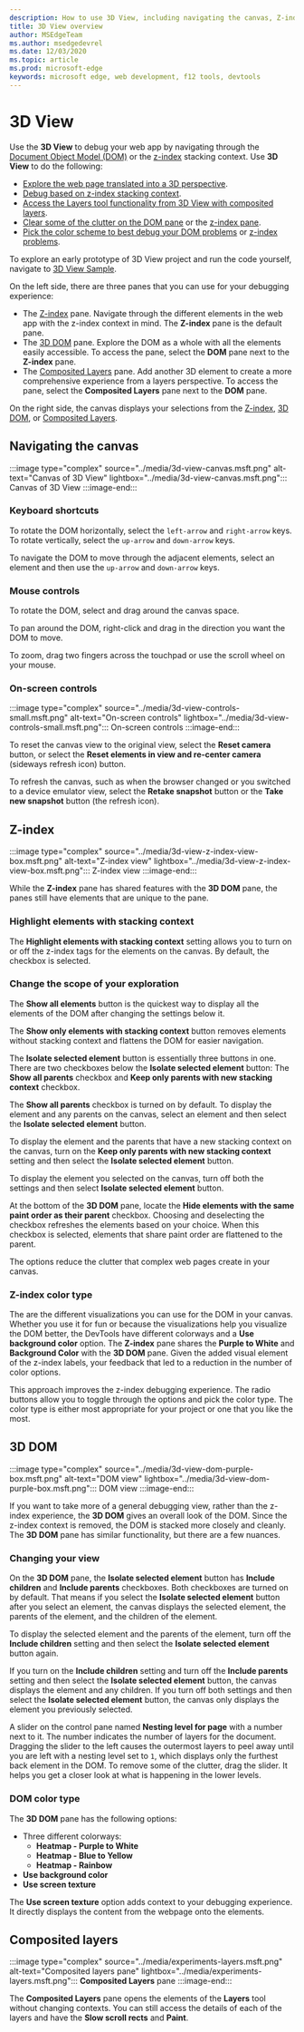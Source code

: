 ```yaml
---
description: How to use 3D View, including navigating the canvas, Z-index, 3D DOM, and composited layers.
title: 3D View overview
author: MSEdgeTeam
ms.author: msedgedevrel
ms.date: 12/03/2020
ms.topic: article
ms.prod: microsoft-edge
keywords: microsoft edge, web development, f12 tools, devtools
---
```

# 3D View

Use the **3D View** to debug your web app by navigating through the [Document Object Model (DOM)](https://developer.mozilla.org/docs/Web/API/Document_Object_Model) or the [z-index](https://developer.mozilla.org/docs/Web/CSS/z-index) stacking context.  Use **3D View** to do the following:
*   [Explore the web page translated into a 3D perspective](#3d-dom).
*   [Debug based on z-index stacking context](#z-index).
*   [Access the Layers tool functionality from 3D View with composited layers](#composited-layers).
*   [Clear some of the clutter on the DOM pane](#changing-your-view) or the [z-index pane](#change-the-scope-of-your-exploration).
*   [Pick the color scheme to best debug your DOM problems](#dom-color-type) or [z-index problems](#z-index-color-type).

To explore an early prototype of 3D View project and run the code yourself, navigate to [3D View Sample](https://github.com/MicrosoftEdge/DevToolsSamples/tree/master/3DView).

On the left side, there are three panes that you can use for your debugging experience:
*   The [Z-index](#z-index) pane.  Navigate through the different elements in the web app with the z-index context in mind.  The **Z-index** pane is the default pane.
*   The [3D DOM](#3d-dom) pane.  Explore the DOM as a whole with all the elements easily accessible.  To access the pane, select the **DOM** pane next to the **Z-index** pane.
*   The [Composited Layers](#composited-layers) pane.  Add another 3D element to create a more comprehensive experience from a layers perspective.  To access the pane, select the **Composited Layers** pane next to the **DOM** pane.

On the right side, the canvas displays your selections from the [Z-index](#z-index), [3D DOM](#3d-dom), or [Composited Layers](#composited-layers).


<!-- ====================================================================== -->
## Navigating the canvas

:::image type="complex" source="../media/3d-view-canvas.msft.png" alt-text="Canvas of 3D View" lightbox="../media/3d-view-canvas.msft.png":::
   Canvas of 3D View
:::image-end:::

### Keyboard shortcuts

To rotate the DOM horizontally, select the `left-arrow` and `right-arrow` keys.  To rotate vertically, select the `up-arrow` and `down-arrow` keys.

To navigate the DOM to move through the adjacent elements, select an element and then use the `up-arrow` and `down-arrow` keys.

### Mouse controls

To rotate the DOM, select and drag around the canvas space.

To pan around the DOM, right-click and drag in the direction you want the DOM to move.

To zoom, drag two fingers across the touchpad or use the scroll wheel on your mouse.

### On-screen controls

:::image type="complex" source="../media/3d-view-controls-small.msft.png" alt-text="On-screen controls" lightbox="../media/3d-view-controls-small.msft.png":::
   On-screen controls
:::image-end:::

To reset the canvas view to the original view, select the **Reset camera** button, or select the **Reset elements in view and re-center camera** (sideways refresh icon) button.

To refresh the canvas, such as when the browser changed or you switched to a device emulator view, select the **Retake snapshot** button or the **Take new snapshot** button (the refresh icon).


<!-- ====================================================================== -->
## Z-index

:::image type="complex" source="../media/3d-view-z-index-view-box.msft.png" alt-text="Z-index view" lightbox="../media/3d-view-z-index-view-box.msft.png":::
   Z-index view
:::image-end:::

While the **Z-index** pane has shared features with the **3D DOM** pane, the panes still have elements that are unique to the pane.

### Highlight elements with stacking context

The **Highlight elements with stacking context** setting allows you to turn on or off the z-index tags for the elements on the canvas.  By default, the checkbox is selected.

### Change the scope of your exploration

The **Show all elements** button is the quickest way to display all the elements of the DOM after changing the settings below it.

The **Show only elements with stacking context** button removes elements without stacking context and flattens the DOM for easier navigation.

The **Isolate selected element** button is essentially three buttons in one.  There are two checkboxes below the **Isolate selected element** button:  The **Show all parents** checkbox and **Keep only parents with new stacking context** checkbox.

The **Show all parents** checkbox is turned on by default.  To display the element and any parents on the canvas, select an element and then select the **Isolate selected element** button.

To display the element and the parents that have a new stacking context on the canvas, turn on the **Keep only parents with new stacking context** setting and then select the **Isolate selected element** button.

To display the element you selected on the canvas, turn off both the settings and then select **Isolate selected element** button.

At the bottom of the **3D DOM** pane, locate the **Hide elements with the same paint order as their parent** checkbox.  Choosing and deselecting the checkbox refreshes the elements based on your choice.  When this checkbox is selected, elements that share paint order are flattened to the parent.

The options reduce the clutter that complex web pages create in your canvas.

### Z-index color type

The are the different visualizations you can use for the DOM in your canvas.  Whether you use it for fun or because the visualizations help you visualize the DOM better, the DevTools have different colorways and a **Use background color** option.  The **Z-index** pane shares the **Purple to White** and **Background Color** with the **3D DOM** pane.  Given the added visual element of the z-index labels, your feedback that led to a reduction in the number of color options.

This approach improves the z-index debugging experience.  The radio buttons allow you to toggle through the options and pick the color type.  The color type is either most appropriate for your project or one that you like the most.


<!-- ====================================================================== -->
## 3D DOM

:::image type="complex" source="../media/3d-view-dom-purple-box.msft.png" alt-text="DOM view" lightbox="../media/3d-view-dom-purple-box.msft.png":::
   DOM view
:::image-end:::

If you want to take more of a general debugging view, rather than the z-index experience, the **3D DOM** gives an overall look of the DOM.  Since the z-index context is removed, the DOM is stacked more closely and cleanly.  The **3D DOM** pane has similar functionality, but there are a few nuances.

### Changing your view

On the **3D DOM** pane, the **Isolate selected element** button has **Include children** and **Include parents** checkboxes.  Both checkboxes are turned on by default.  That means if you select the **Isolate selected element** button after you select an element, the canvas displays the selected element, the parents of the element, and the children of the element.

To display the selected element and the parents of the element, turn off the **Include children** setting and then select the **Isolate selected element** button again.

If you turn on the **Include children** setting and turn off the **Include parents** setting and then select the **Isolate selected element** button, the canvas displays the element and any children.  If you turn off both settings and then select the **Isolate selected element** button, the canvas only displays the element you previously selected.

A slider on the control pane named **Nesting level for page** with a number next to it.  The number indicates the number of layers for the document.  Dragging the slider to the left causes the outermost layers to peel away until you are left with a nesting level set to `1`, which displays only the furthest back element in the DOM.  To remove some of the clutter, drag the slider.  It helps you get a closer look at what is happening in the lower levels.

### DOM color type

The **3D DOM** pane has the following options:
*   Three different colorways:
    *   **Heatmap - Purple to White**
    *   **Heatmap - Blue to Yellow**
    *   **Heatmap - Rainbow**
*   **Use background color**
*   **Use screen texture**

The **Use screen texture** option adds context to your debugging experience.  It directly displays the content from the webpage onto the elements.


<!-- ====================================================================== -->
## Composited layers

:::image type="complex" source="../media/experiments-layers.msft.png" alt-text="Composited layers pane" lightbox="../media/experiments-layers.msft.png":::
   **Composited Layers** pane
:::image-end:::

The **Composited Layers** pane opens the elements of the **Layers** tool without changing contexts.  You can still access the details of each of the layers and have the **Slow scroll rects** and **Paint**.
